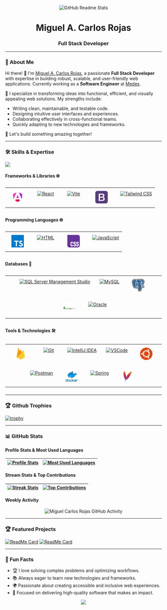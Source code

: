 <p align="center">
  <img width="100px" src="https://res.cloudinary.com/anuraghazra/image/upload/v1594908242/logo_ccswme.svg" alt="GitHub Readme Stats" />
  <h1 align="center">Miguel A. Carlos Rojas</h1>
  <h3 align="center">Full Stack Developer</h3>
</p>

---

### 🌟 About Me

Hi there! 👋 I'm [Miguel A. Carlos Rojas](https://www.linkedin.com/in/miguelacarlos/), a passionate **Full Stack Developer** with expertise in building robust, scalable, and user-friendly web applications. Currently working as a **Software Engineer** at [Medex](https://demo.medex.website).

🚀 I specialize in transforming ideas into functional, efficient, and visually appealing web solutions. My strengths include:

- Writing clean, maintainable, and testable code.
- Designing intuitive user interfaces and experiences.
- Collaborating effectively in cross-functional teams.
- Quickly adapting to new technologies and frameworks.

🎨 Let's build something amazing together!

---

### 🛠️ Skills & Expertise

<div style="display: flex; flex-wrap: wrap; align-items: center; gap: 20px;">
  <img align="right" style="width: 40%; max-width: 200px; height: auto;" src="https://owlbertsio-resized.s3.amazonaws.com/Popper.psd.full.png">
</div>

#### Frameworks & Libraries 🌐
<div style="overflow-x: auto;">
  <table style="width: 100%; border-collapse: collapse; margin: 10px 0;">
    <tr style="display: flex; flex-wrap: wrap; gap: 10px; justify-content: center;">
      <td style="text-align: center; padding: 10px; min-width: 60px;">
        <a href="https://angular.io/"><img src="https://raw.githubusercontent.com/github/explore/80688e429a7d4ef2fca1e82350fe8e3517d3494d/topics/angular/angular.png" alt="Angular" style="width: 40px; height: auto;"></a>
      </td>
      <td style="text-align: center; padding: 10px; min-width: 60px;">
        <a href="https://react.dev/"><img src="https://upload.wikimedia.org/wikipedia/commons/a/a7/React-icon.svg" alt="React" style="width: 40px; height: auto;"></a>
      </td>
      <td style="text-align: center; padding: 10px; min-width: 60px;">
        <a href="https://vitejs.dev/"><img src="https://vitejs.dev/logo-with-shadow.png" alt="Vite" style="width: 40px; height: auto;"></a>
      </td>
      <td style="text-align: center; padding: 10px; min-width: 60px;">
        <a href="https://getbootstrap.com/"><img src="https://raw.githubusercontent.com/github/explore/80688e429a7d4ef2fca1e82350fe8e3517d3494d/topics/bootstrap/bootstrap.png" alt="Bootstrap" style="width: 40px; height: auto;"></a>
      </td>
      <td style="text-align: center; padding: 10px; min-width: 60px;">
        <a href="https://tailwindcss.com/"><img src="https://upload.wikimedia.org/wikipedia/commons/d/d5/Tailwind_CSS_Logo.svg" alt="Tailwind CSS" style="width: 40px; height: auto;"></a>
      </td>
    </tr>
  </table>
</div>

#### Programming Languages 🌐
<div style="overflow-x: auto;">
  <table style="width: 100%; border-collapse: collapse; margin: 10px 0;">
    <tr style="display: flex; flex-wrap: wrap; gap: 10px; justify-content: center;">
      <td style="text-align: center; padding: 10px; min-width: 60px;">
        <a href="https://www.typescriptlang.org/"><img src="https://raw.githubusercontent.com/github/explore/379d49236d826364be968345e0a085d044108cff/topics/typescript/typescript.png" alt="TypeScript" style="width: 40px; height: auto;"></a>
      </td>
      <td style="text-align: center; padding: 10px; min-width: 60px;">
        <a href="https://developer.mozilla.org/en-US/docs/Web/HTML"><img src="https://upload.wikimedia.org/wikipedia/commons/6/61/HTML5_logo_and_wordmark.svg" alt="HTML" style="width: 40px; height: auto;"></a>
      </td>
      <td style="text-align: center; padding: 10px; min-width: 60px;">
        <a href="https://developer.mozilla.org/en-US/docs/Web/CSS"><img src="https://raw.githubusercontent.com/github/explore/e65ef46ef3e7bc457c93622f6a89fe8d3fd131d5/topics/css/css.png" alt="CSS" style="width: 40px; height: auto;"></a>
      </td>
      <td style="text-align: center; padding: 10px; min-width: 60px;">
        <a href="https://developer.mozilla.org/en-US/docs/Web/JavaScript"><img src="https://upload.wikimedia.org/wikipedia/commons/6/6a/JavaScript-logo.png" alt="JavaScript" style="width: 40px; height: auto;"></a>
      </td>
    </tr>
  </table>
</div>

#### Databases 💾
<div style="overflow-x: auto;">
  <table style="width: 100%; border-collapse: collapse; margin: 10px 0;">
    <tr style="display: flex; flex-wrap: wrap; gap: 10px; justify-content: center;">
      <td style="text-align: center; padding: 10px; min-width: 60px;">
        <a href="https://learn.microsoft.com/en-us/sql/ssms/download-sql-server-management-studio-ssms"><img src="https://cdn.jsdelivr.net/gh/devicons/devicon/icons/microsoftsqlserver/microsoftsqlserver-plain-wordmark.svg" alt="SQL Server Management Studio" style="width: 40px; height: auto;"></a>
      </td>
      <td style="text-align: center; padding: 10px; min-width: 60px;">
        <a href="https://www.mysql.com/"><img src="https://cdn.jsdelivr.net/gh/devicons/devicon/icons/mysql/mysql-original.svg" alt="MySQL" style="width: 40px; height: auto;"></a>
      </td>
      <td style="text-align: center; padding: 10px; min-width: 60px;">
        <a href="https://www.postgresql.org/"><img src="https://raw.githubusercontent.com/github/explore/80688e429a7d4ef2fca1e82350fe8e3517d3494d/topics/postgresql/postgresql.png" alt="PostgreSQL" style="width: 40px; height: auto;"></a>
      </td>
      <td style="text-align: center; padding: 10px; min-width: 60px;">
        <a href="https://www.mongodb.com/"><img src="https://raw.githubusercontent.com/github/explore/80688e429a7d4ef2fca1e82350fe8e3517d3494d/topics/mongodb/mongodb.png" alt="MongoDB" style="width: 40px; height: auto;"></a>
      </td>
      <td style="text-align: center; padding: 10px; min-width: 60px;">
        <a href="https://www.oracle.com/database/"><img src="https://cdn.jsdelivr.net/gh/devicons/devicon/icons/oracle/oracle-original.svg" alt="Oracle" style="width: 40px; height: auto;"></a>
      </td>
    </tr>
  </table>
</div>

#### Tools & Technologies 🛠️
<div style="overflow-x: auto;">
  <table style="width: 100%; border-collapse: collapse; margin: 10px 0;">
    <tr style="display: flex; flex-wrap: wrap; gap: 10px; justify-content: center;">
      <td style="text-align: center; padding: 10px; min-width: 60px;">
        <a href="https://firebase.google.com/"><img src="https://raw.githubusercontent.com/github/explore/80688e429a7d4ef2fca1e82350fe8e3517d3494d/topics/firebase/firebase.png" alt="Firebase" style="width: 40px; height: auto;"></a>
      </td>
      <td style="text-align: center; padding: 10px; min-width: 60px;">
        <a href="https://git-scm.com/"><img src="https://cdn.jsdelivr.net/gh/devicons/devicon/icons/git/git-original.svg" alt="Git" style="width: 40px; height: auto;"></a>
      </td>
      <td style="text-align: center; padding: 10px; min-width: 60px;">
        <a href="https://www.jetbrains.com/idea/"><img src="https://resources.jetbrains.com/storage/products/intellij-idea/img/meta/intellij-idea_logo_300x300.png" alt="IntelliJ IDEA" style="width: 40px; height: auto;"></a>
      </td>
      <td style="text-align: center; padding: 10px; min-width: 60px;">
        <a href="https://code.visualstudio.com/"><img src="https://upload.wikimedia.org/wikipedia/commons/thumb/2/2d/Visual_Studio_Code_1.18_icon.svg/1200px-Visual_Studio_Code_1.18_icon.svg.png" alt="VSCode" style="width: 40px; height: auto;"></a>
      </td>
      <td style="text-align: center; padding: 10px; min-width: 60px;">
        <a href="https://ubuntu.com/"><img src="https://raw.githubusercontent.com/github/explore/80688e429a7d4ef2fca1e82350fe8e3517d3494d/topics/ubuntu/ubuntu.png" alt="Ubuntu" style="width: 40px; height: auto;"></a>
      </td>
      <td style="text-align: center; padding: 10px; min-width: 60px;">
        <a href="https://www.postman.com/"><img src="https://www.vectorlogo.zone/logos/getpostman/getpostman-icon.svg" alt="Postman" style="width: 40px; height: auto;"></a>
      </td>
      <td style="text-align: center; padding: 10px; min-width: 60px;">
        <a href="https://www.docker.com/"><img src="https://raw.githubusercontent.com/github/explore/80688e429a7d4ef2fca1e82350fe8e3517d3494d/topics/docker/docker.png" alt="Docker" style="width: 40px; height: auto;"></a>
      </td>
      <td style="text-align: center; padding: 10px; min-width: 60px;">
        <a href="https://spring.io/"><img src="https://cdn.jsdelivr.net/gh/devicons/devicon/icons/spring/spring-original.svg" alt="Spring" style="width: 40px; height: auto;"></a>
      </td>
      <td style="text-align: center; padding: 10px; min-width: 60px;">
        <a href="https://maven.apache.org/"><img src="https://github.com/vscode-icons/vscode-icons/blob/master/icons/file_type_maven.svg" alt="Maven" style="width: 40px; height: auto;"></a>
      </td>
    </tr>
  </table>
</div>

---

###  🏆 Github Trophies

[![trophy](https://github-profile-trophy.vercel.app/?username=MiguelCarlosRojas&theme=radical&title=MultiLanguage,Stars,Commits,Repositories,Experience,Followers,PullRequest,Issues,Reviews)](https://github.com/MiguelCarlosRojas)

---

### 📊 GitHub Stats

#### Profile Stats & Most Used Languages
| [<img src="https://github-readme-stats.vercel.app/api?username=MiguelCarlosRojas&show_icons=true&count_private=true&theme=dark" alt="Profile Stats" width="500">](https://github.com/MiguelCarlosRojas) | [<img src="https://github-readme-stats.vercel.app/api/top-langs/?username=MiguelCarlosRojas&layout=compact&theme=dark" alt="Most Used Languages" width="380">](https://github.com/MiguelCarlosRojas) |
|---|---|

#### Stream Stats & Top Contributions
| [<img src="https://streak-stats.demolab.com?user=MiguelCarlosRojas&theme=dark&background=0,000000,1e1e1e&fire=eb5454&ring=eb5454&sideNums=ffffff&sideLabels=ffffff&dates=ffffff&currStreakNum=ffffff" alt="Streak Stats" width="550">](https://github.com/MiguelCarlosRojas) | [<img src="https://github-contributor-stats.vercel.app/api?username=MiguelCarlosRojas&limit=2&theme=dark&show_owner=true&combine_all_yearly_contributions=false&bg_color=0,000000,1e1e1e&title_color=ffffff&text_color=ffffff" alt="Top Contributions" width="600">](https://github.com/MiguelCarlosRojas) |
|---|---|

#### Weekly Activity
<div align="center">
  <img src="https://github-readme-activity-graph.vercel.app/graph?username=MiguelCarlosRojas&theme=react-dark" alt="Miguel Carlos Rojas GitHub Activity">
</div>

---

### 🏆 Featured Projects

[![ReadMe Card](https://github-readme-stats.vercel.app/api/pin/?username=MiguelCarlosRojas&repo=NexCoin&show_owner=true&theme=dark)](https://github.com/MiguelCarlosRojas/NexCoin)
[![ReadMe Card](https://github-readme-stats.vercel.app/api/pin/?username=MiguelCarlosRojas&repo=MetaMatrixWeb&show_owner=true&theme=dark)](https://github.com/MiguelCarlosRojas/MetaMatrixWeb)

---

### 🎉 Fun Facts

- 🏆 I love solving complex problems and optimizing workflows.
- 📚 Always eager to learn new technologies and frameworks.
- 🌍 Passionate about creating accessible and inclusive web experiences.
- 🚀 Focused on delivering high-quality software that makes an impact.




























































































































































































































<!--STARTS_HERE_QUOTE_CARD-->
<p align="center">
    <img src="https://readme-daily-quotes.vercel.app/api?author=Sim%C3%B3n%20Bol%C3%ADvar&quote=El%20arte%20de%20vencer%20se%20aprende%20en%20las%20derrotas.&theme=dark&bg_color=220a28&author_color=ffeb95&accent_color=c56a90">
</p>
<!--ENDS_HERE_QUOTE_CARD-->


























































































































































































































